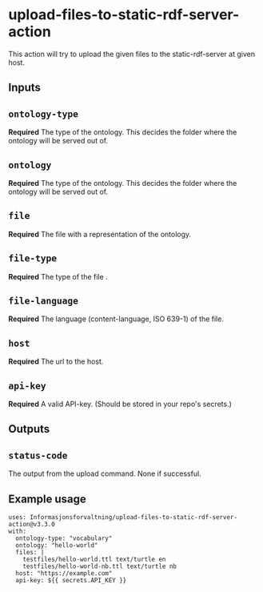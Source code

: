 # upload-files-to-static-rdf-server-action

This action will try to upload the given files to the static-rdf-server at given host.

## Inputs

## `ontology-type`

**Required** The type of the ontology. This decides the folder where the ontology will be served out of.

## `ontology`

**Required** The type of the ontology. This decides the folder where the ontology will be served out of.

## `file`

**Required** The file with a representation of the ontology.

## `file-type`

**Required** The  type of the file .

## `file-language`

**Required** The language (content-language, ISO 639-1) of the file.

## `host`

**Required** The url to the host.

## `api-key`

**Required** A valid API-key. (Should be stored in your repo's secrets.)

## Outputs

## `status-code`

The output from the upload command. None if successful.

## Example usage

```Shell
uses: Informasjonsforvaltning/upload-files-to-static-rdf-server-action@v3.3.0
with:
  ontology-type: "vocabulary"
  ontology: "hello-world"
  files: |
    testfiles/hello-world.ttl text/turtle en
    testfiles/hello-world-nb.ttl text/turtle nb
  host: "https://example.com"
  api-key: ${{ secrets.API_KEY }}
```
